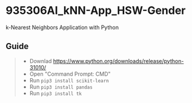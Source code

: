# 935306AI_kNN-App_HSW-Gender
 k-Nearest Neighbors Application with Python

## Guide
 > * Downlad https://www.python.org/downloads/release/python-31010/
 > * Open "Command Prompt: CMD"
 > * Run `pip3 install scikit-learn`
 > * Run `pip3 install pandas`
 > * Run `pip3 install tk`